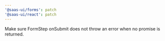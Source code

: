 ```yaml
---
'@saas-ui/forms': patch
'@saas-ui/react': patch
---
```


Make sure FormStep onSubmit does not throw an error when no promise is returned.
